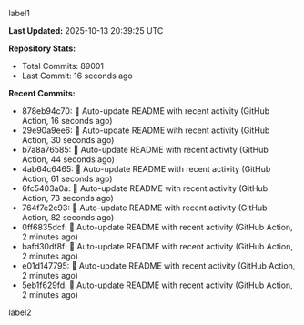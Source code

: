 
label1 
<!-- ACTIVITY_START -->
**Last Updated:** 2025-10-13 20:39:25 UTC

**Repository Stats:**
- Total Commits: 89001
- Last Commit: 16 seconds ago

**Recent Commits:**
- 878eb94c70: 🤖 Auto-update README with recent activity (GitHub Action, 16 seconds ago)
- 29e90a9ee6: 🤖 Auto-update README with recent activity (GitHub Action, 30 seconds ago)
- b7a8a76585: 🤖 Auto-update README with recent activity (GitHub Action, 44 seconds ago)
- 4ab64c6465: 🤖 Auto-update README with recent activity (GitHub Action, 61 seconds ago)
- 6fc5403a0a: 🤖 Auto-update README with recent activity (GitHub Action, 73 seconds ago)
- 764f7e2c93: 🤖 Auto-update README with recent activity (GitHub Action, 82 seconds ago)
- 0ff6835dcf: 🤖 Auto-update README with recent activity (GitHub Action, 2 minutes ago)
- bafd30df8f: 🤖 Auto-update README with recent activity (GitHub Action, 2 minutes ago)
- e01d147795: 🤖 Auto-update README with recent activity (GitHub Action, 2 minutes ago)
- 5eb1f629fd: 🤖 Auto-update README with recent activity (GitHub Action, 2 minutes ago)
<!-- ACTIVITY_END -->

label2
